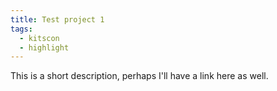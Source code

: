 ```yaml
---
title: Test project 1
tags:
  - kitscon
  - highlight
---
```


This is a short description, perhaps I'll have a link here as well.

